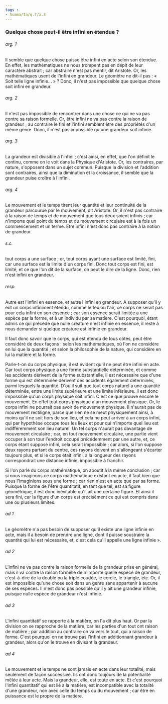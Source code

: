 ```yaml
---
tags : 
- Summa/Ia/q.7/a.3
---
```


### Quelque chose peut-il être infini en étendue ?

###### arg. 1
Il semble que quelque chose puisse être infini en acte selon son étendue. En effet, les mathématiques ne nous trompent pas en dépit de leur caractère abstrait ; car abstraire n'est pas mentir, dit Aristote. Or, les mathématiques usent de l'infini en grandeur. Le géomètre ne dit-il pas : « Soit telle ligne infinie... » ? Donc, il n'est pas impossible que quelque chose soit infini en grandeur. 

###### arg. 2
Il n'est pas impossible de rencontrer dans une chose ce qui ne va pas contre sa raison formelle. Or, être infini ne va pas contre la raison de grandeur ; au contraire le fini et l'infini semblent être des propriétés d'un même genre. Donc, il n'est pas impossible qu'une grandeur soit infinie. 

###### arg. 3
La grandeur est divisible à l'infini ; c'est ainsi, en effet, que l'on définit le continu, comme on le voit dans la Physique d'Aristote. Or, les contraires, par nature, s'opposent dans un sujet commun. Puisque la division et l'addition sont contraires, ainsi que la diminution et la croissance, il semble que la grandeur puise croître à l'infini. 

###### arg. 4
Le mouvement et le temps tirent leur quantité et leur continuité de la grandeur parcourue par le mouvement, dit Aristote. Or, il n'est pas contraire à la raison de temps et de mouvement que tous deux soient infinis ; car n'importe quel point du temps et du mouvement circulaire est à la fois un commencement et un terme. Etre infini n'est donc pas contraire à la notion de grandeur. 

###### s.c.
tout corps a une surface ; or, tout corps ayant une surface est limité, fini, car une surface est la limite d'un corps fini. Donc tout corps est fini, est limité, et ce que l'on dit de la surface, on peut le dire de la ligne. Donc, rien n'est infini en grandeur. 

###### resp.
Autre est l'infini en essence, et autre l'infini en grandeur. A supposer qu'il y eût un corps infiniment étendu, comme le feu ou l'air, ce corps ne serait pas pour cela infini en son essence ; car son essence serait limitée a une espèce par la forme, et à un individu par sa matière. C'est pourquoi, étant admis ce qui précède que nulle créature n'est infinie en essence, il reste à nous demander si quelque créature est infinie en grandeur. 

Il faut donc savoir que le corps, qui est étendu de tous côtés, peut être considéré de deux façons : selon les mathématiques, où l'on ne considère en lui que la quantité ; et selon la philosophie de la nature, qui considère en lui la matière et la forme. 

Parle-t-on du corps physique, il est évident qu'il ne peut être infini en acte. Car tout corps physique a une forme substantielle déterminée, et comme les accidents dérivent de la forme substantielle, il est nécessaire que d'une forme qui est déterminée dérivent des accidents également déterminés, parmi lesquels la quantité. D'où il suit que tout corps naturel a une quantité déterminée, entre une limite supérieure et une limite inférieure. Il est donc impossible qu'un corps physique soit infini. C'est ce que prouve encore le mouvement. En effet tout corps physique a un mouvement physique. Or, le corps infini ne pourrait pas avoir de mouvement physique. Il n'aurait pas de mouvement rectiligne, parce que rien ne se meut physiquement ainsi, à moins qu'il ne soit hors de son lieu, et cela ne peut arriver à un corps infini, qui par hypothèse occupe tous les lieux et pour qui n'importe quel lieu est indifféremment son lieu naturel. Un tel corps n'aurait pas davantage de mouvement circulaire ; car, en tout mouvement circulaire, une partie vient occuper à son tour l'endroit occupé précédemment par une autre, et, ce corps étant supposé infini, cela serait impossible ; car alors, si l'on suppose deux rayons partant du centre, ces rayons doivent en s'allongeant s'écarter toujours plus, et si le corps était infini, à la longueur des rayons correspondrait une distance infinie, impossible à franchir. 

Si l'on parle du corps mathématique, on aboutit à la même conclusion ; car si nous imaginons ce corps mathématique existant en acte, il faut bien que nous l'imaginions sous une forme ; car rien n'est en acte que par sa forme. Puisque la forme de l'être quantitatif, en tant que tel, est sa figure géométrique, il est donc inévitable qu'il ait une certaine figure. Et ainsi il sera fini, car la figure d'un corps est précisément ce qui est compris dans une ou plusieurs limites. 

###### ad 1
Le géomètre n'a pas besoin de supposer qu'il existe une ligne infinie en acte, mais il a besoin de prendre une ligne, dont il puisse soustraire la quantité qui lui est nécessaire, et, c'est cela qu'il appelle une ligne infinie ». 

###### ad 2
L'infini ne va pas contre la raison formelle de la grandeur prise en général, mais il va contre la raison formelle de n'importe quelle espèce de grandeur, c'est-à-dire de la double ou la triple coudée, le cercle, le triangle, etc. Or, il est impossible qu'une chose soit dans un genre sans appartenir à aucune de ses espèces. Il n'est donc pas possible qu'il y ait une grandeur infinie, puisque nulle espèce de grandeur n'est infinie. 

###### ad 3
L'infini quantitatif se rapporte à la matière, on l'a dit plus haut. Or par la division on se rapproche de la matière, car les parties d'un tout ont raison de matière ; par addition au contraire on va vers le tout, qui a raison de forme. C'est pourquoi on ne trouve pas l'infini en additionnant grandeur à grandeur, alors qu'on le trouve en divisant la grandeur. 

###### ad 4
Le mouvement et le temps ne sont jamais en acte dans leur totalité, mais seulement de façon successive. Ils ont donc toujours de la potentialité mêlée à leur acte. Mais la grandeur, elle, est toute en acte. Et c'est pourquoi l'infini quantitatif qui est lié à la matière, est incompatible avec la totalité d'une grandeur, non avec celle du temps ou du mouvement ; car être en puissance est le propre de la matière. 



